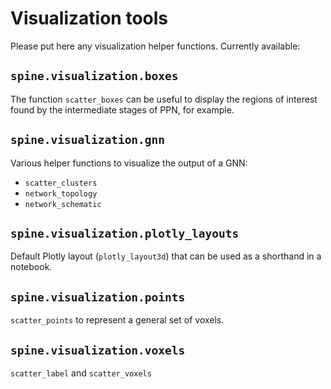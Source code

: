 # Visualization tools

Please put here any visualization helper functions.
Currently available:

## `spine.visualization.boxes`
The function `scatter_boxes` can be useful to display the regions of interest found by the intermediate stages of PPN, for example.

## `spine.visualization.gnn`
Various helper functions to visualize the output of a GNN:
* `scatter_clusters`
* `network_topology`
* `network_schematic`

## `spine.visualization.plotly_layouts`
Default Plotly layout (`plotly_layout3d`) that can be used as a shorthand in a notebook.

## `spine.visualization.points`
`scatter_points` to represent a general set of voxels.

## `spine.visualization.voxels`
`scatter_label` and `scatter_voxels`
